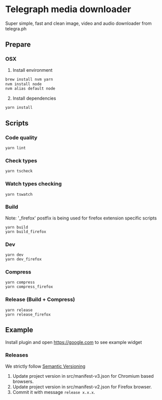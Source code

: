 # Telegraph media downloader

Super simple, fast and clean image, video and audio downloader from telegra.ph

## Prepare

### OSX

1. Install environment

```bash
brew install nvm yarn
nvm install node
nvm alias default node
```

2. Install dependencies

```
yarn install
```

## Scripts

### Code quality

```
yarn lint
```

### Check types

```
yarn tscheck
```

### Watch types checking

```
yarn tswatch
```

### Build

Note: '\_firefox' postfix is being used for firefox extension specific scripts

```
yarn build
yarn build_firefox
```

### Dev

```
yarn dev
yarn dev_firefox
```

### Compress

```
yarn compress
yarn compress_firefox
```

### Release (Build + Compress)

```
yarn release
yarn release_firefox
```

## Example

Install plugin and open https://google.com to see example widget

### Releases

We strictly follow [Semantic Versioning](http://semver.org/)

1. Update project version in src/manifest-v3.json for Chromium based browsers.
2. Update project version in src/manifest-v2.json for Firefox browser.
3. Commit it with message `release x.x.x`.
